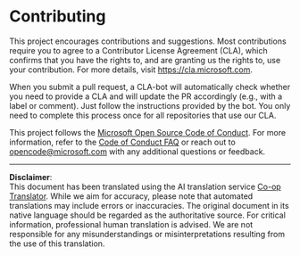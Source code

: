 <!--
CO_OP_TRANSLATOR_METADATA:
{
  "original_hash": "61aff2b3273d4ab66709493b43f91ca1",
  "translation_date": "2025-08-31T10:54:09+00:00",
  "source_file": "CONTRIBUTING.md",
  "language_code": "en"
}
-->
# Contributing

This project encourages contributions and suggestions. Most contributions require you to agree to a Contributor License Agreement (CLA), which confirms that you have the rights to, and are granting us the rights to, use your contribution. For more details, visit https://cla.microsoft.com.

When you submit a pull request, a CLA-bot will automatically check whether you need to provide a CLA and will update the PR accordingly (e.g., with a label or comment). Just follow the instructions provided by the bot. You only need to complete this process once for all repositories that use our CLA.

This project follows the [Microsoft Open Source Code of Conduct](https://opensource.microsoft.com/codeofconduct/). For more information, refer to the [Code of Conduct FAQ](https://opensource.microsoft.com/codeofconduct/faq/) or reach out to [opencode@microsoft.com](mailto:opencode@microsoft.com) with any additional questions or feedback.

---

**Disclaimer**:  
This document has been translated using the AI translation service [Co-op Translator](https://github.com/Azure/co-op-translator). While we aim for accuracy, please note that automated translations may include errors or inaccuracies. The original document in its native language should be regarded as the authoritative source. For critical information, professional human translation is advised. We are not responsible for any misunderstandings or misinterpretations resulting from the use of this translation.